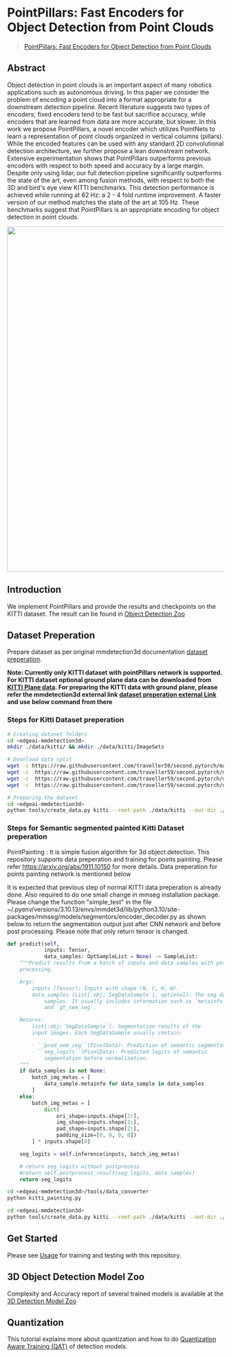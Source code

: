 # PointPillars: Fast Encoders for Object Detection from Point Clouds

> [PointPillars: Fast Encoders for Object Detection from Point Clouds](https://arxiv.org/abs/1812.05784)

<!-- [ALGORITHM] -->

## Abstract

Object detection in point clouds is an important aspect of many robotics applications such as autonomous driving. In this paper we consider the problem of encoding a point cloud into a format appropriate for a downstream detection pipeline. Recent literature suggests two types of encoders; fixed encoders tend to be fast but sacrifice accuracy, while encoders that are learned from data are more accurate, but slower. In this work we propose PointPillars, a novel encoder which utilizes PointNets to learn a representation of point clouds organized in vertical columns (pillars). While the encoded features can be used with any standard 2D convolutional detection architecture, we further propose a lean downstream network. Extensive experimentation shows that PointPillars outperforms previous encoders with respect to both speed and accuracy by a large margin. Despite only using lidar, our full detection pipeline significantly outperforms the state of the art, even among fusion methods, with respect to both the 3D and bird's eye view KITTI benchmarks. This detection performance is achieved while running at 62 Hz: a 2 - 4 fold runtime improvement. A faster version of our method matches the state of the art at 105 Hz. These benchmarks suggest that PointPillars is an appropriate encoding for object detection in point clouds.

<div align=center>
<img src="https://user-images.githubusercontent.com/79644370/143885905-aab6ffcf-7727-495e-90ca-edb8dd5e324b.png" width="800"/>
</div>

## Introduction

We implement PointPillars and provide the results and checkpoints on the KITTI dataset. The result can be found in [Object Detection Zoo](../../docs/det3d_modelzoo.md)

## Dataset Preperation
Prepare dataset as per original mmdetection3d documentation [dataset preperation](../../docs/en/data_preparation.md). 

**Note: Currently only KITTI dataset with pointPillars network is supported. For KITTI dataset optional ground plane data can be downloaded from [KITTI Plane data](https://download.openmmlab.com/mmdetection3d/data/train_planes.zip). For preparing the KITTI data with ground plane, please refer the mmdetection3d external link [dataset preperation external Link](https://mmdetection3d.readthedocs.io/en/latest/advanced_guides/datasets/kitti.html) and use below command from there**

### Steps for Kitti Dataset preperation
```bash
# Creating dataset folders
cd <edgeai-mmdetection3d>
mkdir ./data/kitti/ && mkdir ./data/kitti/ImageSets

# Download data split
wget -c https://raw.githubusercontent.com/traveller59/second.pytorch/master/second/data/ImageSets/test.txt --no-check-certificate --content-disposition -O ./data/kitti/ImageSets/test.txt
wget -c  https://raw.githubusercontent.com/traveller59/second.pytorch/master/second/data/ImageSets/train.txt --no-check-certificate --content-disposition -O ./data/kitti/ImageSets/train.txt
wget -c  https://raw.githubusercontent.com/traveller59/second.pytorch/master/second/data/ImageSets/val.txt --no-check-certificate --content-disposition -O ./data/kitti/ImageSets/val.txt
wget -c  https://raw.githubusercontent.com/traveller59/second.pytorch/master/second/data/ImageSets/trainval.txt --no-check-certificate --content-disposition -O ./data/kitti/ImageSets/trainval.txt

# Preparing the dataset
cd <edgeai-mmdetection3d>
python tools/create_data.py kitti --root-path ./data/kitti --out-dir ./data/kitti --extra-tag kitti --with-plane
```

### Steps for Semantic segmented painted Kitti Dataset preperation
PointPainting : It is simple fusion algorithm for 3d object detection. This repository supports data preperation and training for points painting. Please refer https://arxiv.org/abs/1911.10150 for more details. Data preperation for points painting network is mentioned below

It is expected that previous step of normal KITTI data preperation is already done. Also required to do one small change in mmseg installation package. Please change the function "simple_test" in the file ~/.pyenv/versions/3.10.13/envs/mmdet3d/lib/python3.10/site-packages/mmseg/models/segmentors/encoder_decoder.py as shown below to return the segmentation output just after CNN network and before post processing. Please note that only return tensor is changed.
```python
def predict(self,
            inputs: Tensor,
            data_samples: OptSampleList = None) -> SampleList:
    """Predict results from a batch of inputs and data samples with post-
    processing.

    Args:
        inputs (Tensor): Inputs with shape (N, C, H, W).
        data_samples (List[:obj:`SegDataSample`], optional): The seg data
            samples. It usually includes information such as `metainfo`
            and `gt_sem_seg`.

    Returns:
        list[:obj:`SegDataSample`]: Segmentation results of the
        input images. Each SegDataSample usually contain:

        - ``pred_sem_seg``(PixelData): Prediction of semantic segmentation.
        - ``seg_logits``(PixelData): Predicted logits of semantic
            segmentation before normalization.
    """
    if data_samples is not None:
        batch_img_metas = [
            data_sample.metainfo for data_sample in data_samples
        ]
    else:
        batch_img_metas = [
            dict(
                ori_shape=inputs.shape[2:],
                img_shape=inputs.shape[2:],
                pad_shape=inputs.shape[2:],
                padding_size=[0, 0, 0, 0])
        ] * inputs.shape[0]

    seg_logits = self.inference(inputs, batch_img_metas)

    # return seg_logits without postprocess
    #return self.postprocess_result(seg_logits, data_samples)
    return seg_logits
```
```bash
cd <edgeai-mmdetection3d>/tools/data_converter
python kitti_painting.py

cd <edgeai-mmdetection3d>
python tools/create_data.py kitti --root-path ./data/kitti --out-dir ./data/kitti --extra-tag kitti_point_painting --with-plane
```

## Get Started
Please see [Usage](../../docs/det3d_usage.md) for training and testing with this repository.


## 3D Object Detection Model Zoo
Complexity and Accuracy report of several trained models is available at the [3D Detection Model Zoo](../../docs/det3d_modelzoo.md) 


## Quantization
This tutorial explains more about quantization and how to do [Quantization Aware Training (QAT)](../../docs/det3d_quantization.md) of detection models.
